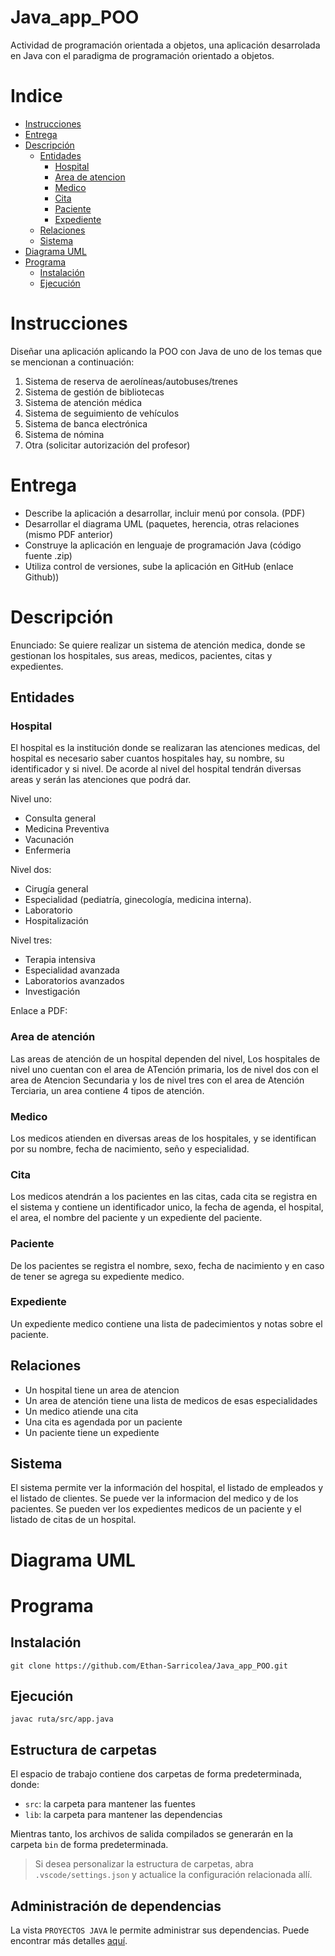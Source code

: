 # Java_app_POO
Actividad de programación orientada a objetos, una aplicación desarrolada en Java con el paradigma de programación orientado a objetos.

# Indice
- [Instrucciones](#instrucciones)
- [Entrega](#entrega)
- [Descripción](#descripción)
  - [Entidades](#entidades)
    - [Hospital](#hospital)
    - [Area de atencion](#area-de-atención)
    - [Medico](#medico)
    - [Cita](#cita)
    - [Paciente](#paciente)
    - [Expediente](#expediente)
  - [Relaciones](#relaciones)
  - [Sistema](#sistema)
- [Diagrama UML](#diagrama-uml)
- [Programa](#programa)
  - [Instalación](#instalación)
  - [Ejecución](#ejecución)

# Instrucciones

Diseñar una aplicación aplicando la POO con Java de uno de los temas que se mencionan a continuación:

1. Sistema de reserva de aerolíneas/autobuses/trenes
2. Sistema de gestión de bibliotecas
3. Sistema de atención médica
4. Sistema de seguimiento de vehículos
5. Sistema de banca electrónica
6. Sistema de nómina
7. Otra (solicitar autorización del profesor)


# Entrega

- Describe la aplicación a desarrollar, incluir menú por consola. (PDF)
- Desarrollar el diagrama UML (paquetes, herencia, otras relaciones (mismo PDF anterior)
- Construye la aplicación en lenguaje de programación Java (código fuente .zip)
- Utiliza control de versiones, sube la aplicación en GitHub (enlace Github))

# Descripción

Enunciado: Se quiere realizar un sistema de atención medica, donde se gestionan los hospitales, sus areas, medicos, pacientes, citas y expedientes.

## Entidades

### Hospital
El hospital es la institución donde se realizaran las atenciones medicas, del hospital es necesario saber cuantos hospitales hay, su nombre, su identificador y si nivel. De acorde al nivel del hospital tendrán diversas areas y serán las atenciones que podrá dar.

Nivel uno:
- Consulta general
- Medicina Preventiva
- Vacunación
- Enfermeria

Nivel dos:
- Cirugía general
- Especialidad (pediatría, ginecología, medicina interna).
- Laboratorio
- Hospitalización

Nivel tres:
- Terapia intensiva
- Especialidad avanzada
- Laboratorios avanzados
- Investigación

Enlace a PDF:

### Area de atención
Las areas de atención de un hospital dependen del nivel, Los hospitales de nivel uno cuentan con el area de ATención primaria, los de nivel dos con el area de Atencion Secundaria y los de nivel tres con el area de Atención Terciaria, un area contiene 4 tipos de atención.

### Medico

Los medicos atienden en diversas areas de los hospitales, y se identifican por su nombre, fecha de nacimiento, seño y especialidad.

### Cita

Los medicos atendrán a los pacientes en las citas, cada cita se registra en el sistema y contiene un identificador unico, la fecha de agenda, el hospital, el area, el nombre del paciente y un expediente del paciente.

### Paciente
De los pacientes se registra el nombre, sexo, fecha de nacimiento y en caso de tener se agrega su expediente medico.

### Expediente
Un expediente medico contiene una lista de padecimientos y notas sobre el paciente.

## Relaciones
- Un hospital tiene un area de atencion
- Un area de atención tiene una lista de medicos de esas especialidades
- Un medico atiende una cita
- Una cita es agendada por un paciente
- Un paciente tiene un expediente

## Sistema

El sistema permite ver la información del hospital, el listado de empleados y el listado de clientes.
Se puede ver la informacion del medico y de los pacientes.
Se pueden ver los expedientes medicos de un paciente y el listado de citas de un hospital.

# Diagrama UML


# Programa

## Instalación

`git clone https://github.com/Ethan-Sarricolea/Java_app_POO.git`

## Ejecución

`javac ruta/src/app.java`

## Estructura de carpetas

El espacio de trabajo contiene dos carpetas de forma predeterminada, donde:

- `src`: la carpeta para mantener las fuentes
- `lib`: la carpeta para mantener las dependencias

Mientras tanto, los archivos de salida compilados se generarán en la carpeta `bin` de forma predeterminada.

> Si desea personalizar la estructura de carpetas, abra `.vscode/settings.json` y actualice la configuración relacionada allí.

## Administración de dependencias

La vista `PROYECTOS JAVA` le permite administrar sus dependencias. Puede encontrar más detalles [aquí](https://github.com/microsoft/vscode-java-dependency#manage-dependencies).